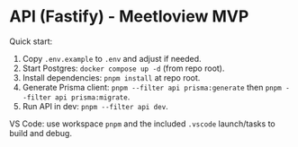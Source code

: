 # API (Fastify) - Meetloview MVP

Quick start:

1. Copy `.env.example` to `.env` and adjust if needed.
2. Start Postgres: `docker compose up -d` (from repo root).
3. Install dependencies: `pnpm install` at repo root.
4. Generate Prisma client: `pnpm --filter api prisma:generate` then `pnpm --filter api prisma:migrate`.
5. Run API in dev: `pnpm --filter api dev`.

VS Code: use workspace `pnpm` and the included `.vscode` launch/tasks to build and debug.
